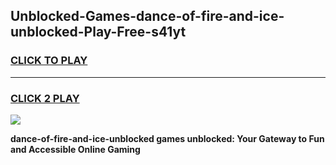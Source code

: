 
## Unblocked-Games-dance-of-fire-and-ice-unblocked-Play-Free-s41yt
<h3>
<a href="https://premium76.site?title=dance-of-fire-and-ice-unblocked&ref=19M">CLICK TO PLAY</a></h3>
<hr>

<h3>
<a href="https://premium76.site?title=dance-of-fire-and-ice-unblocked&ref=19M">CLICK 2 PLAY</a>
  
</h3>

<a href="https://premium76.site?title=dance-of-fire-and-ice-unblocked&ref=19M"><img src="https://clearcache.store/games.png"></a>


**dance-of-fire-and-ice-unblocked games unblocked: Your Gateway to Fun and Accessible Online Gaming**

